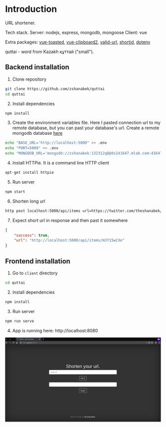 # Introduction

URL shortener. 

Tech stack.
Server: nodejs, express, mongodb, mongoose
Client: vue

Extra packages: [vue-toasted](https://github.com/shakee93/vue-toasted), [vue-clipboard2](https://github.com/Inndy/vue-clipboard2), [valid-url](https://github.com/ogt/valid-url), [shortid](https://github.com/dylang/shortid), [dotenv](https://github.com/motdotla/dotenv)

quttai - word from Kazakh құттай ("small").

## Backend installation

1. Clone repository

```bash
git clone https://github.com/zshanabek/quttai
cd quttai
```

2. Install dependencies

```bash
npm install
```

3. Create the environment variables file. Here I pasted connection url to my remote database, but you can past your database's url. Create a remote mongodb database [here](https://www.mlab.com)

```bash
echo "BASE_URL='http://localhost:5000" >> .env
echo "PORT=5000" >> .env
echo "MONGODB_URL='mongodb://zshanabek:132312qQ@ds241647.mlab.com:41647/nodejs-url-shortener" >> .env
```

4. Install HTTPie. It is a command line HTTP client

```bash
apt-get install httpie
```

5. Run server

```bash
npm start
```

6. Shorten long url

```bash
http post localhost:5000/api/items url=https://twitter.com/theshanabek/status/1180694065014349825
```

7. Expect short url in response and then past it somewhere

```json
{
    "success": true,
    "url": "http://localhost:5000/api/items/HJY15wCXe"
}
```

## Frontend installation

1. Go to `client` directory 

```bash
cd quttai
```

2. Install dependencies

```bash
npm install
```

3. Run server

```bash
npm run serve
```

4. App is running here: http://localhost:8080

![Screenshot](screenshot.png)
